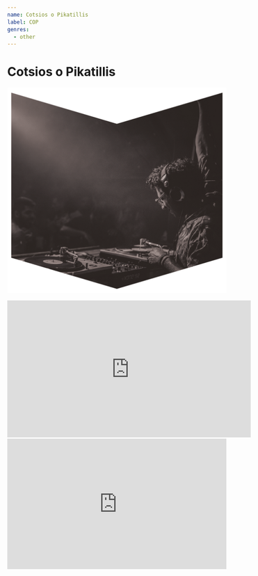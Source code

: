 ```yaml
---
name: Cotsios o Pikatillis
label: COP
genres:
  - other
---
```


# Cotsios o Pikatillis

![](./assets/images/COTSIOS.png)

<iframe width="560" height="315" src="https://www.youtube.com/embed/NO8U7o9C96c" frameborder="0" allow="accelerometer; autoplay; encrypted-media; gyroscope; picture-in-picture" allowfullscreen></iframe>

<iframe width="100%" height="300" scrolling="no" frameborder="no" allow="autoplay" src="https://w.soundcloud.com/player/?url=https%3A//api.soundcloud.com/tracks/668428670&color=%23ff5500&auto_play=false&hide_related=false&show_comments=true&show_user=true&show_reposts=false&show_teaser=true&visual=true"></iframe>
